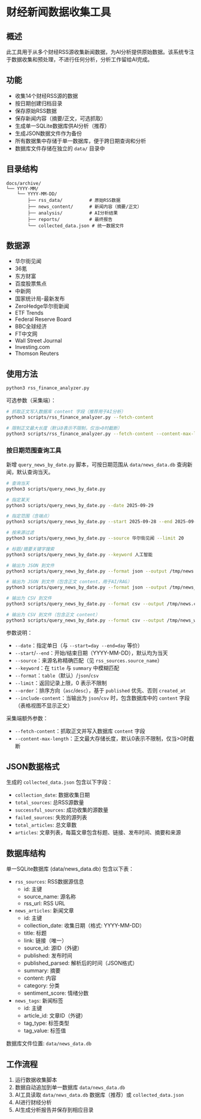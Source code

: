 # 财经新闻数据收集工具

## 概述

此工具用于从多个财经RSS源收集新闻数据，为AI分析提供原始数据。该系统专注于数据收集和预处理，不进行任何分析，分析工作留给AI完成。

## 功能

- 收集14个财经RSS源的数据
- 按日期创建归档目录
- 保存原始RSS数据
- 保存新闻内容（摘要/正文，可选抓取）
- 生成单一SQLite数据库供AI分析（推荐）
- 生成JSON数据文件作为备份
- 所有数据集中存储于单一数据库，便于跨日期查询和分析
- 数据库文件存储在独立的 `data/` 目录中

## 目录结构

```
docs/archive/
└── YYYY-MM/
    └── YYYY-MM-DD/
        ├── rss_data/          # 原始RSS数据
        ├── news_content/      # 新闻内容（摘要/正文）
        ├── analysis/          # AI分析结果
        ├── reports/           # 最终报告
        └── collected_data.json # 统一数据文件
```

## 数据源

- 华尔街见闻
- 36氪
- 东方财富
- 百度股票焦点
- 中新网
- 国家统计局-最新发布
- ZeroHedge华尔街新闻
- ETF Trends
- Federal Reserve Board
- BBC全球经济
- FT中文网
- Wall Street Journal
- Investing.com
- Thomson Reuters

## 使用方法

```bash
python3 rss_finance_analyzer.py
```

可选参数（采集端）：

```bash
# 抓取正文写入数据库 content 字段（推荐用于AI分析）
python3 scripts/rss_finance_analyzer.py --fetch-content

# 限制正文最大长度（默认0表示不限制，仅当>0时截断）
python3 scripts/rss_finance_analyzer.py --fetch-content --content-max-length 8000
```

### 按日期范围查询工具

新增 `query_news_by_date.py` 脚本，可按日期范围从 `data/news_data.db` 查询新闻，默认查询当天。

```bash
# 查询当天
python3 scripts/query_news_by_date.py

# 指定某天
python3 scripts/query_news_by_date.py --date 2025-09-29

# 指定范围（含端点）
python3 scripts/query_news_by_date.py --start 2025-09-28 --end 2025-09-29

# 按来源过滤
python3 scripts/query_news_by_date.py --source 华尔街见闻 --limit 20

# 标题/摘要关键字搜索
python3 scripts/query_news_by_date.py --keyword 人工智能

# 输出为 JSON 到文件
python3 scripts/query_news_by_date.py --format json --output /tmp/news.json

# 输出为 JSON 到文件（包含正文 content，用于AI/RAG）
python3 scripts/query_news_by_date.py --format json --output /tmp/news_with_content.json --include-content

# 输出为 CSV 到文件
python3 scripts/query_news_by_date.py --format csv --output /tmp/news.csv

# 输出为 CSV 到文件（包含正文 content）
python3 scripts/query_news_by_date.py --format csv --output /tmp/news_with_content.csv --include-content
```

参数说明：

- `--date`：指定单日（与 `--start=day --end=day` 等价）
- `--start`/`--end`：开始/结束日期（YYYY-MM-DD），默认均为当天
- `--source`：来源名称精确匹配（见 `rss_sources.source_name`）
- `--keyword`：在 `title` 与 `summary` 中模糊匹配
- `--format`：`table`（默认）/`json`/`csv`
- `--limit`：返回记录上限，0 表示不限制
- `--order`：排序方向（`asc`/`desc`），基于 `published` 优先、否则 `created_at`
- `--include-content`：当输出为 `json`/`csv` 时，包含数据库中的 `content` 字段（表格视图不显示正文）

采集端额外参数：

- `--fetch-content`：抓取正文并写入数据库 `content` 字段
- `--content-max-length`：正文最大存储长度，默认0表示不限制，仅当>0时截断

## JSON数据格式

生成的 `collected_data.json` 包含以下字段：

- `collection_date`: 数据收集日期
- `total_sources`: 总RSS源数量
- `successful_sources`: 成功收集的源数量
- `failed_sources`: 失败的源列表
- `total_articles`: 总文章数
- `articles`: 文章列表，每篇文章包含标题、链接、发布时间、摘要和来源

## 数据库结构

单一SQLite数据库 (data/news_data.db) 包含以下表：

- `rss_sources`: RSS数据源信息
  - id: 主键
  - source_name: 源名称
  - rss_url: RSS URL
- `news_articles`: 新闻文章
  - id: 主键
  - collection_date: 收集日期（格式: YYYY-MM-DD）
  - title: 标题
  - link: 链接（唯一）
  - source_id: 源ID（外键）
  - published: 发布时间
  - published_parsed: 解析后的时间（JSON格式）
  - summary: 摘要
  - content: 内容
  - category: 分类
  - sentiment_score: 情绪分数
- `news_tags`: 新闻标签
  - id: 主键
  - article_id: 文章ID（外键）
  - tag_type: 标签类型
  - tag_value: 标签值

数据库文件位置: `data/news_data.db`

## 工作流程

1. 运行数据收集脚本
2. 数据自动追加到单一数据库 `data/news_data.db`
3. AI工具读取 `data/news_data.db` 数据库（推荐）或 `collected_data.json`
4. AI进行财经分析
5. AI生成分析报告并保存到相应目录